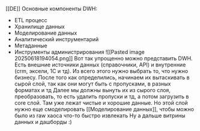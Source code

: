 [[DE]]
Основные компоненты DWH:
- ETL процесс
- Хранилище данных
- Моделирование данных
- Аналитический инструментарий
- Метаданные
- Инструменты администрирования
![[Pasted image 20250618194054.png]]
Вот так упрощенно можно представить DWH. 
Есть внешние источники данных (справочники, API) и внутренние (crm, эксели, 1С и тд). Из всего этого нужно выбрать то, что нужно бизнесу. 
После того как определились, начинаем их вытаскивать в сырой слой, так как они могут быть с пропусками, в разных форматах и тд
Далее мы должны вынуть их из сырого слоя, преобразовать, то есть удалить пропуски и тд, а потом загрузить в core слой. Там уже лежат чистые и хорошие данные. Но этой слой нужно еще смоделировать [[Моделирование данных]], чтобы можно было из raw хаоса что-то быстро извлекать
Ну а дальше витрины данных и дашборды :)